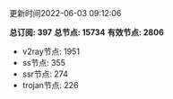 更新时间2022-06-03 09:12:06

**总订阅: 397**
**总节点: 15734**
**有效节点: 2806**
- v2ray节点: 1951
- ss节点: 355
- ssr节点: 274
- trojan节点: 226
